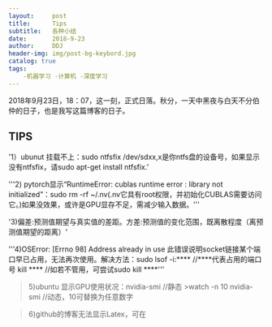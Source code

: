 ```yaml
---
layout:     post
title:      Tips
subtitle:   各种小结
date:       2018-9-23
author:     DDJ
header-img: img/post-bg-keybord.jpg
catalog: true
tags:
    -机器学习 -计算机 -深度学习
---
```

2018年9月23日，18：07，这一刻，正式日落。秋分，一天中黑夜与白天不分伯仲的日子，也是我写这篇博客的日子。

TIPS
--------
'1）ubunut 挂载不上：sudo ntfsfix /dev/sdxx,x是你ntfs盘的设备号，如果显示没有ntfsfix，请sudo apt-get install ntfsfix.'

'''2) pytorch显示“RuntimeError: cublas runtime error : library not initialized”：sudo rm -rf ~/.nv(.nv它具有root权限，并初始化CUBLAS需要访问它。)如果没效果，或许是GPU显存不足，需减少输入数据。'''

'3)偏差:预测值期望与真实值的差距。方差:预测值的变化范围，既离散程度（离预测值期望的距离）'

'''4)OSError: [Errno 98] Address already in use
  此错误说明socket链接某个端口早已占用，无法再次使用。解决方法：sudo lsof -i:**** //****代表占用的端口号 
  kill ****         //如若不管用，可尝试sudo kill ****'''

>5)ubuntu 显示GPU使用状况：nvidia-smi //静态
			 >watch -n 10 nvidia-smi  //动态，10可替换为任意数字

>6)github的博客无法显示Latex，可在
